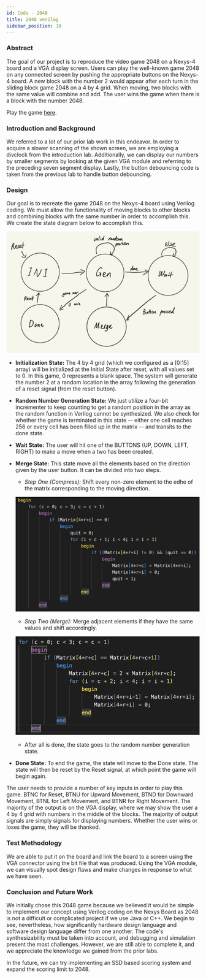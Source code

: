 ```yaml
---
id: Code - 2048
title: 2048 verilog
sidebar_position: 10
---
```


### Abstract

The goal of our project is to reproduce the video game 2048 on a Nexys-4 board and a VGA display screen. Users can play the well-known game 2048 on any connected screen by pushing the appropriate buttons on the Nexys-4 board. A new block with the number 2 would appear after each turn in the sliding block game 2048 on a 4 by 4 grid. When moving, two blocks with the same value will combine and add. The user wins the game when there is a block with the number 2048.

Play the game [here](https://play2048.co/).

### Introduction and Background

We referred to a lot of our prior lab work in this endeavor. In order to acquire a slower scanning of the shown screen, we are employing a divclock from the introduction lab. Additionally, we can display our numbers by smaller segments by looking at the given VGA module and referring to the preceding seven segment display. Lastly, the button debouncing code is taken from the previous lab to handle button debouncing.

### Design

Our goal is to recreate the game 2048 on the Nexys-4 board using Verilog coding. We must allow the functionality of moving blocks to other blocks and combining blocks with the same number in order to accomplish this. We create the state diagram below to accomplish this.

![](/img/code_img/2048_SM.jpg)

- **Initialization State:** The 4 by 4 grid (which we configured as a [0:15] array) will be initialized at the Initial State after reset, with all values set to 0. In this game, 0 represents a blank space. The system will generate the number 2 at a random location in the array following the generation of a reset signal (from the reset button). 

- **Random Number Generation State:** We just utilize a four-bit incrementer to keep counting to get a random position in the array as the random function in Verilog cannot be synthesized. We also check for whether the game is terminated in this state -- either one cell reaches 256 or every cell has been filled up in the matrix -- and transits to the done state.

- **Wait State:** The user will hit one of the BUTTONS (UP, DOWN, LEFT, RIGHT) to make a move when a two has been created. 

- **Merge State:** This state move all the elements based on the direction given by the user button. It can be divided into two steps.
    - *Step One (Compress):* Shift every non-zero element to the edhe of the matrix corresponding to the moving direction.

    ![](/img/code_img/2048_step1.png)

    - *Step Two (Merge):* Merge adjacent elements if they have the same values and shift accordingly.
    
    ![](/img/code_img/2048_step2.png)

    - After all is done, the state goes to the random number generation state.

- **Done State:** To end the game, the state will move to the Done state. The state will then be reset by the Reset signal, at which point the game will begin again.

The user needs to provide a number of key inputs in order to play this game. BTNC for Reset, BTNU for Upward Movement, BTND for Downward Movement, BTNL for Left Movement, and BTNR for Right Movement. The majority of the output is on the VGA display, where we may show the user a 4 by 4 grid with numbers in the middle of the blocks. The majority of output signals are simply signals for displaying numbers. Whether the user wins or loses the game, they will be thanked.

### Test Methodology

We are able to put it on the board and link the board to a screen using the VGA connector using the bit file that was produced. Using the VGA module, we can visually spot design flaws and make changes in response to what we have seen.

### Conclusion and Future Work

We initially chose this 2048 game because we believed it would be simple to implement our concept using Verilog coding on the Nexys Board as 2048 is not a difficult or complicated project if we use Java or C++. We begin to see, nevertheless, how significantly hardware design language and software design language differ from one another. The code's synthesizability must be taken into account, and debugging and simulation present the most challenges. However, we are still able to complete it, and we appreciate the knowledge we gained from the prior labs. 

In the future, we can try implementing an SSD based scoring system and expand the scoring limit to 2048.